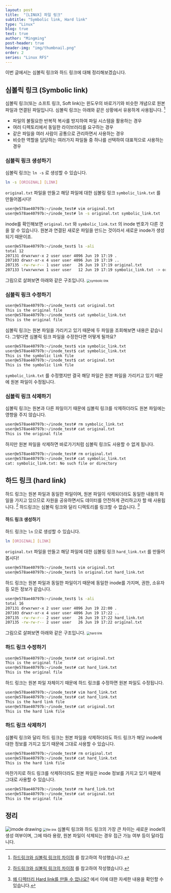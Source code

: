 ```yaml
---
layout: post
title:  "[LINUX] 파일 링크"
subtitle: "Symbolic link, Hard link"
type: "Linux"
blog: true
text: true
author: "Mingming"
post-header: true
header-img: "img/thumbnail.png"
order: 2
series: "Linux RFS"
---
```

이번 글에서는 심볼릭 링크와 하드 링크에 대해 정리해보겠습니다. 

## 심볼릭 링크 (Symbolic link)
심볼릭 링크(또는 소프트 링크, Soft link)는 윈도우의 바로가기와 비슷한 개념으로 원본 파일과 연결된 파일입니다. 심볼릭 링크는 아래와 같은 상황에서 유용하게 사용됩니다. [^1]
- 파일의 불필요한 반복적 복사를 방지하여 파일 시스템을 활용하는 경우
- 여러 디렉토리에서 동일한 라이브러리를 요구하는 경우
- 같은 파일을 여러 사람이 공통으로 관리하면서 사용하는 경우
- 비슷한 역할을 담당하는 여러가지 파일들 중 하나를 선택하여 대표적으로 사용하는 경우

### 심볼릭 링크 생성하기
심볼릭 링크는 `ln -s` 로 생성할 수 있습니다. 
```bash
ln -s [ORIGINAL] [LINK]
```
`original.txt` 파일을 만들고 해당 파일에 대한 심볼링 링크 `symbolic_link.txt` 를 만들어봅시다!
```bash
user@e578ae40797b:~/inode_test# vim original.txt
user@e578ae40797b:~/inode_test# ln -s original.txt symbolic_link.txt
```
inode를 확인해보면 `original.txt` 와 `symbolic_link.txt` 의 inode 번호가 다른 것을 알 수 있습니다. 원본과 연결된 새로운 파일을 만드는 것이라서 새로운 inode가 생성되기 때문이죠.
```bash
user@e578ae40797b:~/inode_test$ ls -ali
total 12
207131 drwxrwxr-x 2 user user 4096 Jun 19 17:19 .
207103 drwxr-xr-x 4 user user 4096 Jun 19 17:19 ..
207135 -rw-rw-r-- 1 user user   26 Jun 19 17:19 original.txt
207133 lrwxrwxrwx 1 user user   12 Jun 19 17:19 symbolic_link.txt -> original.txt
```
그림으로 살펴보면 아래와 같은 구조입니다.
<img src="img/symbolic_link.png" alt="symbolic link" style="zoom: 67%;" />

### 심볼릭 링크 수정하기
```bash
user@e578ae40797b:~/inode_test$ cat original.txt
This is the original file
user@e578ae40797b:~/inode_test$ cat symbolic_link.txt
This is the original file
```
심볼릭 링크는 원본 파일을 가리키고 있기 때문에 두 파일을 조회해보면 내용은 같습니다. 그렇다면 심볼릭 링크 파일을 수정한다면 어떻게 될까요?
```bash
user@e578ae40797b:~/inode_test$ vim symbolic_link.txt
user@e578ae40797b:~/inode_test$ cat symbolic_link.txt
This is the symbolic link file
user@e578ae40797b:~/inode_test$ cat original.txt
This is the symbolic link file
```
`symbolic_link.txt` 를 수정했지만 결국 해당 파일은 원본 파일을 가리키고 있기 때문에 원본 파일이 수정됩니다.

### 심볼릭 링크 삭제하기
심볼릭 링크는 원본과 다른 파일이기 때문에 심볼릭 링크를 삭제하더라도 원본 파일에는 영향을 주지 않습니다. 
```bash
user@e578ae40797b:~/inode_test# rm symbolic_link.txt
user@e578ae40797b:~/inode_test# cat original.txt
This is the original file
```
하지만 원본 파일을 삭제하면 바로가기처럼 심볼릭 링크도 사용할 수 없게 됩니다.
```bash
user@e578ae40797b:~/inode_test# rm original.txt
user@e578ae40797b:~/inode_test# cat symbolic_link.txt
cat: symbolic_link.txt: No such file or directory
```

## 하드 링크 (hard link)
하드 링크는 원본 파일과 동일한 파일이며, 원본 파일이 삭제되더라도 동일한 내용의 파일을 가지고 있으므로 자원을 공유하면서도 데이터를 안전하게 관리하고자 할 때 사용됩니다. [^1] 하드링크는 심볼릭 링크와 달리 디렉토리를 링크할 수 없습니다. [^2]

#### 하드 링크 생성하기
하드 링크는 `ln` 으로 생성할 수 있습니다.
```bash
ln [ORIGINAL] [LINK]
```
`original.txt` 파일을 만들고 해당 파일에 대한 심볼링 링크 `hard_link.txt` 를 만들어봅시다!

```bash
user@e578ae40797b:~/inode_test$ vim original.txt
user@e578ae40797b:~/inode_test$ ln original.txt hard_link.txt
```
하드 링크는 원본 파일과 동일한 파일이기 때문에 동일한 inode를 가지며, 권한, 소유자 등 모든 정보가 같습니다.
```bash
user@e578ae40797b:~/inode_test$ ls -ali
total 16
207131 drwxrwxr-x 2 user user 4096 Jun 19 22:00 .
207103 drwxr-xr-x 4 user user 4096 Jun 19 17:22 ..
207135 -rw-rw-r-- 2 user user   26 Jun 19 17:22 hard_link.txt
207135 -rw-rw-r-- 2 user user   26 Jun 19 17:22 original.txt
```
그림으로 살펴보면 아래와 같은 구조입니다.
<img src="img/hard_link.png" alt="hard link" style="zoom: 67%;" />

### 하드 링크 수정하기
```bash
user@e578ae40797b:~/inode_test# cat original.txt
This is the original file
user@e578ae40797b:~/inode_test# cat hard_link.txt
This is the original file
```
하드 링크는 원본 파일 자체이기 때문에 하드 링크를 수정하면 원본 파일도 수정됩니다.
```bash
user@e578ae40797b:~/inode_test# vim hard_link.txt
user@e578ae40797b:~/inode_test# cat hard_link.txt
This is the hard link file
user@e578ae40797b:~/inode_test# cat original.txt
This is the hard link file
```

### 하드 링크 삭제하기
심볼릭 링크와 달리 하드 링크는 원본 파일을 삭제하더라도 하드 링크가 해당 inode에 대한 정보를 가지고 있기 때문에 그대로 사용할 수 있습니다.
```bash
user@e578ae40797b:~/inode_test# rm original.txt
user@e578ae40797b:~/inode_test# cat hard_link.txt
This is the hard link file
```
마찬가지로 하드 링크를 삭제하더라도 원본 파일은 inode 정보를 가지고 있기 때문에 그대로 사용할 수 있습니다.
```bash
user@e578ae40797b:~/inode_test# rm hard_link.txt
user@e578ae40797b:~/inode_test# cat original.txt
This is the original file
```

## 정리
![imode drawing](img/link_drawing.png)
<img src="img/file_link.png" alt="file link" style="zoom: 67%;" />
심볼릭 링크와 하드 링크의 가장 큰 차이는 새로운 inode의 생성 여부이며, 그에 따라 용량, 원본 파일이 삭제되는 경우 접근 가능 여부 등이 달라집니다.


[^1]: [하드링크와 심볼릭 링크의 차이점](http://www.metalpen.net/blog/?p=439) 를 참고하여 작성했습니다.
[^2]: [왜 디렉터리 Hard link를 만들 수 없나요?](https://notes.harues.com/posts/why-hard-link-not-allowed-for-directory/) 에서 이에 대한 자세한 내용을 확인할 수 있습니다.